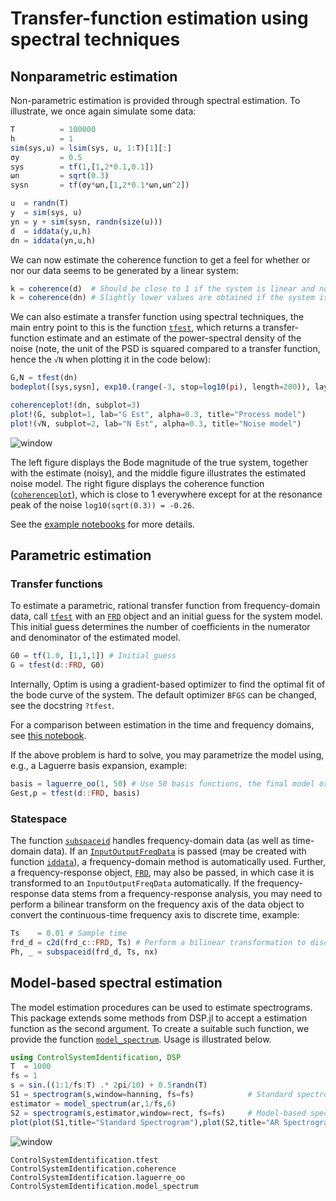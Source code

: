 # Transfer-function estimation using spectral techniques
## Nonparametric estimation
Non-parametric estimation is provided through spectral estimation. To illustrate, we once again simulate some data:
```julia
T          = 100000
h          = 1
sim(sys,u) = lsim(sys, u, 1:T)[1][:]
σy         = 0.5
sys        = tf(1,[1,2*0.1,0.1])
ωn         = sqrt(0.3)
sysn       = tf(σy*ωn,[1,2*0.1*ωn,ωn^2])

u  = randn(T)
y  = sim(sys, u)
yn = y + sim(sysn, randn(size(u)))
d  = iddata(y,u,h)
dn = iddata(yn,u,h)
```
We can now estimate the coherence function to get a feel for whether or nor our data seems to be generated by a linear system:
```julia
k = coherence(d)  # Should be close to 1 if the system is linear and noise free
k = coherence(dn) # Slightly lower values are obtained if the system is subject to measurement noise
```
We can also estimate a transfer function using spectral techniques, the main entry point to this is the function [`tfest`](@ref), which returns a transfer-function estimate and an estimate of the power-spectral density of the noise (note, the unit of the PSD is squared compared to a transfer function, hence the `√N` when plotting it in the code below):
```julia
G,N = tfest(dn)
bodeplot([sys,sysn], exp10.(range(-3, stop=log10(pi), length=200)), layout=(1,3), plotphase=false, subplot=[1,2,2], size=(3*800, 600), ylims=(0.1,300), linecolor=:blue)

coherenceplot!(dn, subplot=3)
plot!(G, subplot=1, lab="G Est", alpha=0.3, title="Process model")
plot!(√N, subplot=2, lab="N Est", alpha=0.3, title="Noise model")
```
![window](https://github.com/baggepinnen/ControlSystemIdentification.jl/blob/master/figs/bodecoher.png?raw=true)

The left figure displays the Bode magnitude of the true system, together with the estimate (noisy), and the middle figure illustrates the estimated noise model. The right figure displays the coherence function ([`coherenceplot`](@ref)), which is close to 1 everywhere except for at the resonance peak of the noise `log10(sqrt(0.3)) = -0.26`.

See the [example notebooks](
https://github.com/JuliaControl/ControlExamples.jl?files=1) for more details.

## Parametric estimation
### Transfer functions
To estimate a parametric, rational transfer function from frequency-domain data, call [`tfest`](@ref) with an [`FRD`](@ref) object and an initial guess for the system model. This initial guess determines the number of coefficients in the numerator and denominator of the estimated model.
```julia
G0 = tf(1.0, [1,1,1]) # Initial guess
G = tfest(d::FRD, G0)
```
Internally, Optim is using a gradient-based optimizer to find the optimal fit of the bode curve of the system. The default optimizer `BFGS` can be changed, see the docstring `?tfest`.

For a comparison between estimation in the time and frequency domains, see [this notebook](https://nbviewer.jupyter.org/github/JuliaControl/ControlExamples.jl/blob/master/identification_time_vs_freq.ipynb).

If the above problem is hard to solve, you may parametrize the model using, e.g., a Laguerre basis expansion, example:
```julia
basis = laguerre_oo(1, 50) # Use 50 basis functions, the final model order may be reduced with baltrunc
Gest,p = tfest(d::FRD, basis)
```

### Statespace
The function [`subspaceid`](@ref) handles frequency-domain data (as well as time-domain data). If an [`InputOutputFreqData`](@ref) is passed (may be created with function [`iddata`](@ref)), a frequency-domain method is automatically used. Further, a frequency-response object, [`FRD`](@ref), may also be passed, in which case it is transformed to an `InputOutputFreqData` automatically. If the frequency-response data stems from a frequency-response analysis, you may need to perform a bilinear transform on the frequency axis of the data object to convert the continuous-time frequency axis to discrete time, example:
```julia
Ts    = 0.01 # Sample time
frd_d = c2d(frd_c::FRD, Ts) # Perform a bilinear transformation to discrete-time frequency vector
Ph, _ = subspaceid(frd_d, Ts, nx)
```

## Model-based spectral estimation
The model estimation procedures can be used to estimate spectrograms. This package extends some methods from DSP.jl to accept a estimation function as the second argument. To create a suitable such function, we provide the function [`model_spectrum`](@ref). Usage is illustrated below.
```julia
using ControlSystemIdentification, DSP
T  = 1000
fs = 1
s = sin.((1:1/fs:T) .* 2pi/10) + 0.5randn(T)
S1 = spectrogram(s,window=hanning, fs=fs)            # Standard spectrogram
estimator = model_spectrum(ar,1/fs,6)
S2 = spectrogram(s,estimator,window=rect, fs=fs)     # Model-based spectrogram
plot(plot(S1,title="Standard Spectrogram"),plot(S2,title="AR Spectrogram")) # Requires the package LPVSpectral.jl
```
![window](https://github.com/baggepinnen/ControlSystemIdentification.jl/blob/master/figs/ar_spectrogram.svg?raw=true)



```@docs
ControlSystemIdentification.tfest
ControlSystemIdentification.coherence
ControlSystemIdentification.laguerre_oo
ControlSystemIdentification.model_spectrum
```